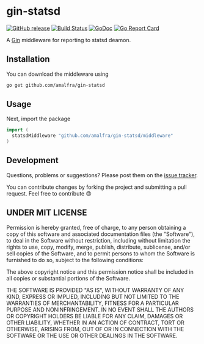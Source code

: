 gin-statsd
========
[![GitHub release](https://img.shields.io/github/release/amalfra/gin-statsd.svg)](https://github.com/amalfra/gin-statsd/releases)
[![Build Status](https://travis-ci.org/amalfra/gin-statsd.svg?branch=master)](https://travis-ci.org/amalfra/gin-statsd)
[![GoDoc](https://godoc.org/github.com/amalfra/gin-statsd?status.svg)](https://godoc.org/github.com/amalfra/gin-statsd/middleware)
[![Go Report Card](https://goreportcard.com/badge/github.com/amalfra/gin-statsd)](https://goreportcard.com/report/github.com/amalfra/gin-statsd)

A [Gin](https://gin-gonic.github.io/gin/) middleware for reporting to statsd deamon.

## Installation
You can download the middleware using
```sh
go get github.com/amalfra/gin-statsd
```
## Usage
Next, import the package
``` go
import (
  statsdMiddleware "github.com/amalfra/gin-statsd/middleware"
)
```

## Development
Questions, problems or suggestions? Please post them on the [issue tracker](https://github.com/amalfra/gin-statsd/issues).

You can contribute changes by forking the project and submitting a pull request. Feel free to contribute :heart_eyes:

## UNDER MIT LICENSE
Permission is hereby granted, free of charge, to any person obtaining a copy of this software and associated documentation files (the "Software"), to deal in the Software without restriction, including without limitation the rights to use, copy, modify, merge, publish, distribute, sublicense, and/or sell copies of the Software, and to permit persons to whom the Software is furnished to do so, subject to the following conditions:

The above copyright notice and this permission notice shall be included in all copies or substantial portions of the Software.

THE SOFTWARE IS PROVIDED "AS IS", WITHOUT WARRANTY OF ANY KIND, EXPRESS OR IMPLIED, INCLUDING BUT NOT LIMITED TO THE WARRANTIES OF MERCHANTABILITY, FITNESS FOR A PARTICULAR PURPOSE AND NONINFRINGEMENT. IN NO EVENT SHALL THE AUTHORS OR COPYRIGHT HOLDERS BE LIABLE FOR ANY CLAIM, DAMAGES OR OTHER LIABILITY, WHETHER IN AN ACTION OF CONTRACT, TORT OR OTHERWISE, ARISING FROM, OUT OF OR IN CONNECTION WITH THE SOFTWARE OR THE USE OR OTHER DEALINGS IN THE SOFTWARE.
